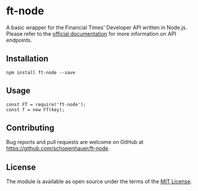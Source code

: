 # ft-node

A basic wrapper for the Financial Times' Developer API written in Node.js. Please refer to the [official documentation](https://developer.ft.com/) for more information on API endpoints.

## Installation

```
npm install ft-node --save
```

## Usage

```node
const FT = require('ft-node');
const f = new FT(key);
```

## Contributing

Bug reports and pull requests are welcome on GitHub at https://github.com/schopenhauer/ft-node.

## License

The module is available as open source under the terms of the [MIT License](http://opensource.org/licenses/MIT).
